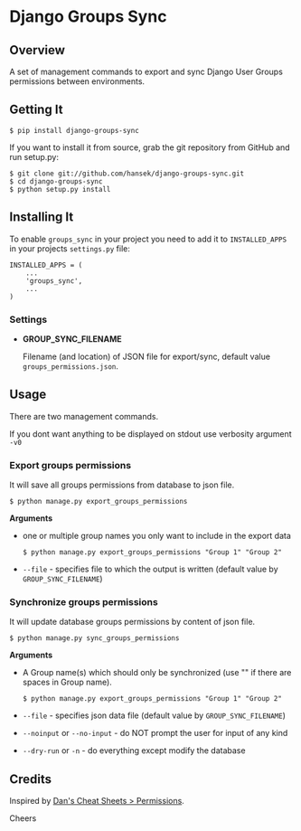 # Django Groups Sync


## Overview

A set of management commands to export and sync Django User Groups permissions between environments.


## Getting It

```
$ pip install django-groups-sync
```

If you want to install it from source, grab the git repository from GitHub and run setup.py:

```
$ git clone git://github.com/hansek/django-groups-sync.git
$ cd django-groups-sync
$ python setup.py install
```

## Installing It

To enable `groups_sync` in your project you need to add it to `INSTALLED_APPS` in your projects
`settings.py` file:

```
INSTALLED_APPS = (
    ...
    'groups_sync',
    ...
)
```

### Settings

* **GROUP_SYNC_FILENAME**

  Filename (and location) of JSON file for export/sync, default value `groups_permissions.json`.


## Usage

There are two management commands.

If you dont want anything to be displayed on stdout use verbosity argument `-v0`

### Export groups permissions

It will save all groups permissions from database to json file. 

```
$ python manage.py export_groups_permissions
```

**Arguments**

   * one or multiple group names you only want to include in the export data

         $ python manage.py export_groups_permissions "Group 1" "Group 2"

   * `--file` - specifies file to which the output is written (default value by `GROUP_SYNC_FILENAME`)


### Synchronize groups permissions

It will update database groups permissions by content of json file.

```
$ python manage.py sync_groups_permissions
```

**Arguments**

   * A Group name(s) which should only be synchronized (use "" if there are spaces in Group name).

         $ python manage.py export_groups_permissions "Group 1" "Group 2"

   * `--file` - specifies json data file (default value by `GROUP_SYNC_FILENAME`)

   * `--noinput` or `--no-input` - do NOT prompt the user for input of any kind

   * `--dry-run` or `-n` - do everything except modify the database


## Credits

Inspired by [Dan's Cheat Sheets > Permissions](https://cheat.readthedocs.io/en/latest/django/permissions.html).


Cheers 
